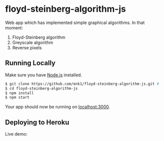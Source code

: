 # floyd-steinberg-algorithm-js

Web app which has implemented simple graphical algorithms. In that moment:

1. Floyd-Steinberg algorithm
2. Greyscale algorithm
3. Reverse pixels

## Running Locally

Make sure you have [Node.js](http://nodejs.org/) installed.

```bash
$ git clone https://github.com/enk1/floyd-steinberg-algorithm-js.git # or clone your own fork
$ cd floyd-steinberg-algorithm-js
$ npm install
$ npm start
```

Your app should now be running on [localhost:3000](http://localhost:3000/).

## Deploying to Heroku

Live demo: